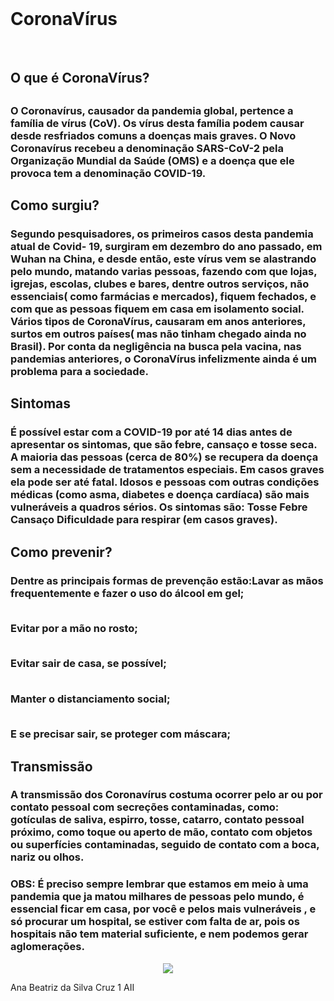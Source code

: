 <!DOCTYPE html>
<html lang="pt- br"/>
<head>
    <meta charset= "UTF-8"/>
    <meta name="viewport" content="width= device- width, inital- scale= 1.0"/> 
    <meta http- equiv ="X-UA-ok ok Compatible" content=" ie- edge"/>
    <title>CoronaVírus</title>
    <br><h1>CoronaVírus</h1></br>
    <h2>O que é CoronaVírus?<h2/>
    <h3>O Coronavírus, causador da pandemia global, pertence a família de vírus (CoV).  Os vírus desta família podem causar desde resfriados comuns a doenças mais graves. O Novo Coronavírus recebeu a denominação SARS-CoV-2 pela Organização Mundial da Saúde (OMS) e a doença que ele provoca tem a denominação COVID-19.</h3>
    <h2> Como surgiu?</h2>
    <h3> Segundo pesquisadores, os primeiros casos desta pandemia atual de Covid- 19, surgiram em dezembro do ano passado, em Wuhan na China, e desde então, este vírus vem se alastrando pelo mundo, matando varias pessoas, fazendo com que lojas, igrejas, escolas, clubes e bares, dentre outros serviços, não essenciais( como farmácias e mercados), fiquem fechados, e com que as pessoas fiquem em casa em isolamento social. Vários tipos de CoronaVírus, causaram em anos anteriores, surtos em outros países( mas não tinham chegado ainda no Brasil). Por conta da negligência na busca pela vacina, nas pandemias anteriores, o CoronaVírus infelizmente ainda é um problema para a sociedade. </h3>
    <h2> Sintomas</h2>
    <h3>É possível estar com a COVID-19 por até 14 dias antes de apresentar os sintomas, que são febre, cansaço e tosse seca. A maioria das pessoas (cerca de 80%) se recupera da doença sem a necessidade de tratamentos especiais. Em casos graves ela pode ser até fatal. Idosos e pessoas com outras condições médicas (como asma, diabetes e doença cardíaca) são mais vulneráveis a quadros sérios.
Os  sintomas são:
Tosse
Febre
Cansaço
Dificuldade para respirar (em casos graves).</h3>   
<h2> Como prevenir?</h2> 
<h3> Dentre as  principais formas de prevenção estão:Lavar as mãos frequentemente e fazer o uso do álcool em gel;

<br>Evitar por a mão no rosto;</br>

<br>Evitar sair de casa, se possível;</br>

<br>Manter o distanciamento social;</br>

<br>E se precisar sair, se proteger com máscara;</br></h3>

<h2> Transmissão</h2>

<h3>A transmissão dos Coronavírus costuma ocorrer pelo ar ou por contato pessoal com secreções contaminadas, como: gotículas de saliva, espirro, tosse, catarro, contato pessoal próximo, como toque ou aperto de mão, contato com objetos ou superfícies contaminadas, seguido de contato com a boca, nariz ou olhos.</h3>



<h3>OBS: É preciso sempre lembrar que estamos em meio à uma pandemia que ja matou milhares de  pessoas pelo mundo, é essencial ficar em casa, por você e pelos mais vulneráveis , e só procurar um hospital, se estiver com falta de ar, pois os hospitais não tem material suficiente, e nem podemos gerar aglomerações.</h3>
<center><img src= alt="https://drive.google.com/file/d/1DUoS6Z_QDyD1NF9_pn4IOpknRuq8ysNZ/view?usp=drivesdk"></center>

Ana Beatriz da Silva Cruz
1 AII

</head>
<body>
    
</body>
</html>
